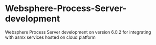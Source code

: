 # Websphere-Process-Server-development
Websphere Process Server development on version 6.0.2 for integrating with asmx services hosted on cloud platform
